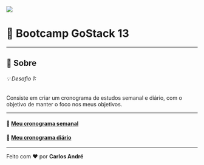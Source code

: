 <img src="https://ik.imagekit.io/geek/pexels-kevin-ku-577585_CGepvXbEIn.jpg">

# :rocket: Bootcamp GoStack 13 

---

## :memo: Sobre

###### :bulb: Desafio 1:

Consiste em criar um cronograma de estudos semanal e diário, com o objetivo de manter o foco nos meus objetivos.

---
#### :date: [Meu cronograma semanal](https://www.notion.so/771c9928e6d641fc9bb91a7a9b7b95cf?v=215778529e7d44a39c4459162e818a35)

#### :date: [Meu cronograma diário](https://www.notion.so/e320a86a56e9491596ca359c222ae12c?v=3a8bc7317c984764af8888b39e41b7dd)

---

Feito com :heart: por **Carlos André**